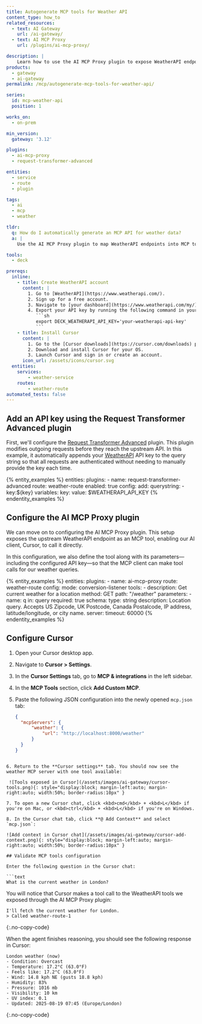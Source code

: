 ```yaml
---
title: Autogenerate MCP tools for Weather API
content_type: how_to
related_resources:
  - text: AI Gateway
    url: /ai-gateway/
  - text: AI MCP Proxy
    url: /plugins/ai-mcp-proxy/

description: |
    Learn how to use the AI MCP Proxy plugin to expose WeatherAPI endpoints as MCP tools, allowing AI clients like Cursor to query weather data.
products:
  - gateway
  - ai-gateway
permalink: /mcp/autogenerate-mcp-tools-for-weather-api/

series:
  id: mcp-weather-api
  position: 1

works_on:
  - on-prem

min_version:
  gateway: '3.12'

plugins:
  - ai-mcp-proxy
  - request-transformer-advanced

entities:
  - service
  - route
  - plugin

tags:
  - ai
  - mcp
  - weather

tldr:
  q: How do I automatically generate an MCP API for weather data?
  a: |
    Use the AI MCP Proxy plugin to map WeatherAPI endpoints into MCP tools, allowing AI agents in Cursor to query current weather.

tools:
  - deck

prereqs:
  inline:
    - title: Create WeatherAPI account
      content: |
        1. Go to [WeatherAPI](https://www.weatherapi.com/).
        2. Sign up for a free account.
        3. Navigate to [your dashboard](https://www.weatherapi.com/my/) and copy your API key.
        4. Export your API key by running the following command in your terminal:
           ```sh
           export DECK_WEATHERAPI_API_KEY='your-weatherapi-api-key'
           ```
    - title: Install Cursor
      content: |
        1. Go to the [Cursor downloads](https://cursor.com/downloads) page.
        2. Download and install Cursor for your OS.
        3. Launch Cursor and sign in or create an account.
      icon_url: /assets/icons/cursor.svg
  entities:
    services:
        - weather-service
    routes:
        - weather-route
automated_tests: false
---
```


## Add an API key using the Request Transformer Advanced plugin

First, we'll configure the [Request Transformer Advanced](/plugins/request-transformer-advanced/) plugin. This plugin modifies outgoing requests before they reach the upstream API. In this example, it automatically appends your [WeatherAPI](https://www.weatherapi.com/api-explorer.aspx) API key to the query string so that all requests are authenticated without needing to manually provide the key each time.

{% entity_examples %}
entities:
  plugins:
    - name: request-transformer-advanced
      route: weather-route
      enabled: true
      config:
        add:
          querystring:
            - key:${key}
variables:
  key:
    value: $WEATHERAPI_API_KEY
{% endentity_examples %}

## Configure the AI MCP Proxy plugin

We can move on to configuring the AI MCP Proxy plugin. This setup exposes the upstream WeatherAPI endpoint as an MCP tool, enabling our AI client, Cursor, to call it directly.

In this configuration, we also define the tool along with its parameters—including the configured API key—so that the MCP client can make tool calls for our weather queries.

{% entity_examples %}
entities:
  plugins:
    - name: ai-mcp-proxy
      route: weather-route
      config:
        mode: conversion-listener
        tools:
        - description: Get current weather for a location
          method: GET
          path: "/weather"
          parameters:
          - name: q
            in: query
            required: true
            schema:
              type: string
            description: Location query. Accepts US Zipcode, UK Postcode, Canada Postalcode,
              IP address, latitude/longitude, or city name.
        server:
          timeout: 60000
{% endentity_examples %}


## Configure Cursor

1. Open your Cursor desktop app.

2. Navigate to **Cursor > Settings**.

3. In the **Cursor Settings** tab, go to **MCP & integrations** in the left sidebar.

4. In the **MCP Tools** section, click **Add Custom MCP**.

5. Paste the following JSON configuration into the newly opened `mcp.json` tab:

    ```json
    {
      "mcpServers": {
          "weather": {
              "url": "http://localhost:8000/weather"
          }
      }
    }
  ```

6. Return to the **Cursor settings** tab. You should now see the weather MCP server with one tool available:

   ![Tools exposed in Cursor](/assets/images/ai-gateway/cursor-tools.png){: style="display:block; margin-left:auto; margin-right:auto; width:50%; border-radius:10px" }

7. To open a new Cursor chat, click <kbd>cmd</kbd> + <kbd>L</kbd> if you're on Mac, or <kbd>ctrl</kbd> + <kbd>L</kbd> if you're on Windows.

8. In the Cursor chat tab, click **@ Add Context** and select `mcp.json`:

![Add context in Cursor chat](/assets/images/ai-gateway/cursor-add-context.png){: style="display:block; margin-left:auto; margin-right:auto; width:50%; border-radius:10px" }

## Validate MCP tools configuration

Enter the following question in the Cursor chat:

```text
What is the current weather in London?
```

You will notice that Cursor makes a tool call to the WeatherAPI tools we exposed through the AI MCP Proxy plugin:

```text
I'll fetch the current weather for London.
> Called weather-route-1
```
{:.no-copy-code}

When the agent finishes reasoning, you should see the following response in Cursor:

```text
London weather (now)
- Condition: Overcast
- Temperature: 17.2°C (63.0°F)
- Feels like: 17.2°C (63.0°F)
- Wind: 14.8 kph NE (gusts 18.8 kph)
- Humidity: 83%
- Pressure: 1016 mb
- Visibility: 10 km
- UV index: 0.1
- Updated: 2025-08-19 07:45 (Europe/London)
```
{:.no-copy-code}
